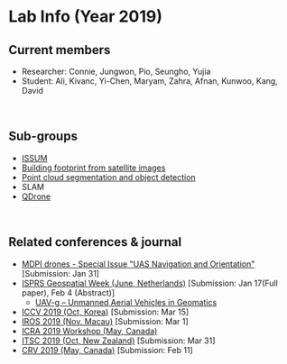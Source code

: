 # Lab Info (Year 2019)

## Current members
- Researcher: Connie, Jungwon, Pio, Seungho, Yujia
- Student: Ali, Kivanc, Yi-Chen, Maryam, Zahra, Afnan, Kunwoo, Kang, David
<br/>

## Sub-groups
- [ISSUM](http://issum.yorku.ca/)
- [Building footprint from satellite images](https://github.com/yorku-ausml/deep_satellite_image_segmentation)
- [Point cloud segmentation and object detection](https://github.com/yorku-ausml/deep3d)
- SLAM
- [QDrone](https://github.com/yorku-ausml/qdrone)
<br/>

## Related conferences & journal
- [MDPI drones - Special Issue "UAS Navigation and Orientation"](https://www.mdpi.com/journal/drones/special_issues/uav_navori) [Submission: Jan 31]
- [ISPRS Geospatial Week (June, Netherlands)](https://www.gsw2019.org/) [Submission: Jan 17(Full paper), Feb 4 (Abstract)]
  - [UAV-g – Unmanned Aerial Vehicles in Geomatics](http://www.uav-g.com/)
- [ICCV 2019 (Oct, Korea)](http://iccv2019.thecvf.com/) [Submission: Mar 15]
- [IROS 2019 (Nov, Macau)](https://www.iros2019.org/) [Submission: Mar 1]
- [ICRA 2019 Workshop (May, Canada)](https://www.icra2019.org/)
- [ITSC 2019 (Oct, New Zealand)](https://www.itsc2019.org/) [Submission: Mar 31]
- [CRV 2019 (May, Canada)](https://www.eecs.yorku.ca/~mbrown/CRV19/) [Submission: Feb 11]
<br/>




